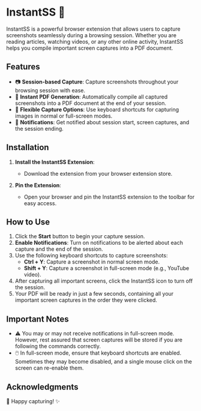 # InstantSS 📸

InstantSS is a powerful browser extension that allows users to capture screenshots seamlessly during a browsing session. Whether you are reading articles, watching videos, or any other online activity, InstantSS helps you compile important screen captures into a PDF document.

## Features

- 📷 **Session-based Capture**: Capture screenshots throughout your browsing session with ease.
- 📄 **Instant PDF Generation**: Automatically compile all captured screenshots into a PDF document at the end of your session.
- 🔄 **Flexible Capture Options**: Use keyboard shortcuts for capturing images in normal or full-screen modes.
- 🔔 **Notifications**: Get notified about session start, screen captures, and the session ending.

## Installation

1. **Install the InstantSS Extension**: 
   - Download the extension from your browser extension store.
   
2. **Pin the Extension**: 
   - Open your browser and pin the InstantSS extension to the toolbar for easy access.

## How to Use

1. Click the **Start** button to begin your capture session.
2. **Enable Notifications**: Turn on notifications to be alerted about each capture and the end of the session.
3. Use the following keyboard shortcuts to capture screenshots:
   - **Ctrl + Y**: Capture a screenshot in normal screen mode.
   - **Shift + Y**: Capture a screenshot in full-screen mode (e.g., YouTube video).
4. After capturing all important screens, click the InstantSS icon to turn off the session.
5. Your PDF will be ready in just a few seconds, containing all your important screen captures in the order they were clicked.

## Important Notes

- ⚠️ You may or may not receive notifications in full-screen mode. However, rest assured that screen captures will be stored if you are following the commands correctly.
- 🖱️ In full-screen mode, ensure that keyboard shortcuts are enabled. Sometimes they may become disabled, and a single mouse click on the screen can re-enable them.

## Acknowledgments

🌟 Happy capturing! ✨
